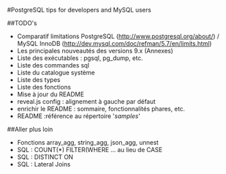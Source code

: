 #PostgreSQL tips for developers and MySQL users

##TODO's

- Comparatif limitations PostgreSQL (http://www.postgresql.org/about/) / MySQL InnoDB (http://dev.mysql.com/doc/refman/5.7/en/limits.html)
- Les principales nouveautés des versions 9.x (Annexes)
- Liste des exécutables : pgsql, pg_dump, etc.
- Liste des commandes sql
- Liste du catalogue système
- Liste des types
- Liste des fonctions
- Mise à jour du README
- reveal.js config : alignement à gauche par défaut
- enrichir le README : sommaire, fonctionnalités phares, etc.
- README :référence au répertoire '*samples*'

##Aller plus loin

- Fonctions array_agg, string_agg, json_agg, unnest
- SQL : COUNT(*) FILTER(WHERE ... au lieu de CASE
- SQL : DISTINCT ON
- SQL : Lateral Joins
